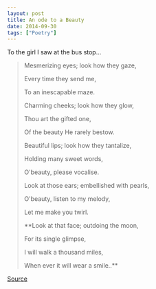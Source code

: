 ```yaml
---
layout: post
title: An ode to a Beauty
date: 2014-09-30
tags: ["Poetry"]
---
```


To the girl I saw at the bus stop...

> Mesmerizing eyes; look how they gaze,> 
> Every time they send me, > 
> To an inescapable maze.> 
> 
> Charming cheeks; look how they glow, > 
> Thou art the gifted one, > 
> Of the beauty He rarely bestow.> 
> 
> Beautiful lips; look how they tantalize,> 
> Holding many sweet words, > 
> O'beauty, please vocalise. > 
> 
> Look at those ears; embellished with pearls, > 
> O'beauty, listen to my melody, > 
> Let me make you twirl.> 
> 
> **Look at that face; outdoing the moon,> 
> For its single glimpse,> 
> I will walk a thousand miles, > 
> When ever it will wear a smile..**

[Source](http://www.bilallashari.blogspot.com/2014/05/an-ode-to-beauty.html#.VCqxdPmSzTo)